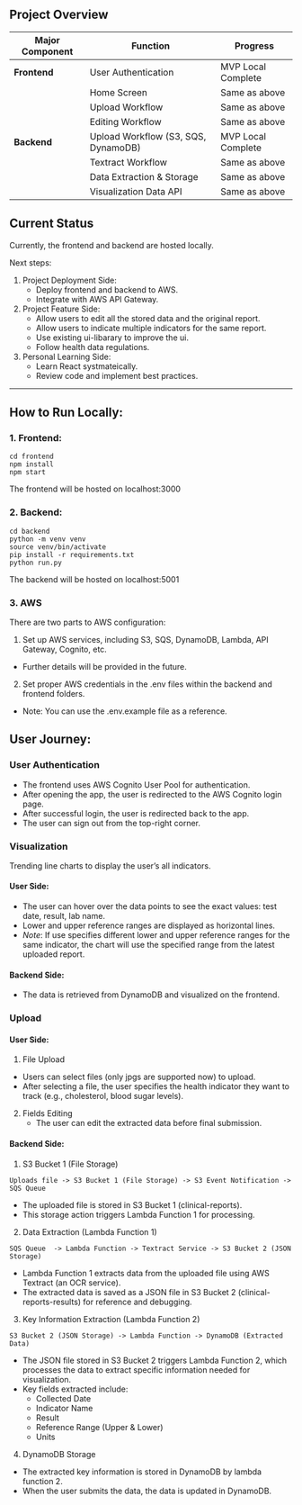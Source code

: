 

## Project Overview

| Major Component  | Function                                     | Progress                                          |
|------------|---------------------------------------------|--------------------------------------------------|
| **Frontend** | User Authentication  | MVP Local Complete 
|            | Home Screen                                 | Same as above                                  |
|            | Upload Workflow                            | Same as above                                    |
|            | Editing Workflow                           | Same as above                                     |
| **Backend** | Upload Workflow (S3, SQS, DynamoDB)          | MVP Local Complete  |
|            | Textract Workflow                          | Same as above|
|            | Data Extraction & Storage                  | Same as above|
|            | Visualization Data API                     | Same as above  |

## Current Status
Currently, the frontend and backend are hosted locally.

Next steps:
1. Project Deployment Side:
   - Deploy frontend and backend to AWS.
   - Integrate with AWS API Gateway.
2. Project Feature Side:
   - Allow users to edit all the stored data and the original report.
   - Allow users to indicate multiple indicators for the same report.
   - Use existing ui-libarary to improve the ui.
   - Follow health data regulations.
3. Personal Learning Side:
   - Learn React systmateically.
   - Review code and implement best practices.

---

## How to Run Locally:

### 1. Frontend:
```
cd frontend
npm install
npm start
```
The frontend will be hosted on localhost:3000

### 2. Backend:
```
cd backend
python -m venv venv
source venv/bin/activate
pip install -r requirements.txt
python run.py
```
The backend will be hosted on localhost:5001

### 3. AWS

There are two parts to AWS configuration:
1.	Set up AWS services, including S3, SQS, DynamoDB, Lambda, API Gateway, Cognito, etc.
- Further details will be provided in the future.
2.	Set proper AWS credentials in the .env files within the backend and frontend folders.
- Note: You can use the .env.example file as a reference.

## User Journey:

### User Authentication
- The frontend uses AWS Cognito User Pool for authentication.
- After opening the app, the user is redirected to the AWS Cognito login page.
- After successful login, the user is redirected back to the app.
- The user can sign out from the top-right corner.

### Visualization
Trending line charts to display the user’s all indicators.

#### User Side:
- The user can hover over the data points to see the exact values: test date, result, lab name.
- Lower and upper reference ranges are displayed as horizontal lines.
- *Note*: If use specifies different lower and upper reference ranges for the same indicator, the chart will use the specified range from the latest uploaded report.

#### Backend Side:
- The data is retrieved from DynamoDB and visualized on the frontend.

### Upload

#### User Side:
1.	File Upload
   - Users can select files (only jpgs are supported now) to upload.
   - After selecting a file, the user specifies the health indicator they want to track (e.g., cholesterol, blood sugar levels).

2. Fields Editing
   - The user can edit the extracted data before final submission.

#### Backend Side:

1.	S3 Bucket 1 (File Storage)

```
Uploads file -> S3 Bucket 1 (File Storage) -> S3 Event Notification -> SQS Queue

```
   - The uploaded file is stored in S3 Bucket 1 (clinical-reports).
   - This storage action triggers Lambda Function 1 for processing.

2.	Data Extraction (Lambda Function 1)
```
SQS Queue  -> Lambda Function -> Textract Service -> S3 Bucket 2 (JSON Storage)

```
   - Lambda Function 1 extracts data from the uploaded file using AWS Textract (an OCR service).
   - The extracted data is saved as a JSON file in S3 Bucket 2 (clinical-reports-results) for reference and debugging.

3.	Key Information Extraction (Lambda Function 2)
```
S3 Bucket 2 (JSON Storage) -> Lambda Function -> DynamoDB (Extracted Data)

```
   - The JSON file stored in S3 Bucket 2 triggers Lambda Function 2, which processes the data to extract specific information needed for visualization.
   - Key fields extracted include:
      - Collected Date
      - Indicator Name
      - Result
      - Reference Range (Upper & Lower)
      - Units

4.	DynamoDB Storage
   - The extracted key information is stored in DynamoDB by lambda function 2.
   - When the user submits the data, the data is updated in DynamoDB.
